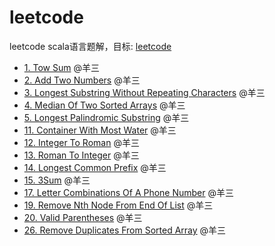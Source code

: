 # leetcode
leetcode scala语言题解，目标: [leetcode](https://leetcode.com/problemset/all/)

 - [1. Tow Sum](./src/main/scala/problem_001/TwoSum.scala) @羊三
 - [2. Add Two Numbers](./src/main/scala/problem_002/AddTwoNumbers.scala) @羊三
 - [3. Longest Substring Without Repeating Characters](./src/main/scala/problem_003/LongestSubstringWithoutRepeatingCharacters.scala) @羊三
 - [4. Median Of Two Sorted Arrays](./src/main/scala/problem_004/MedianOfTwoSortedArrays.scala) @羊三
 - [5. Longest Palindromic Substring](./src/main/scala/problem_005/LongestPalindromicSubstring.scala) @羊三
 - [11. Container With Most Water](./src/main/scala/problem_011/ContainerWithMostWater.scala) @羊三
 - [12. Integer To Roman](./src/main/scala/problem_012/IntegerToRoman.scala) @羊三
 - [13. Roman To Integer](./src/main/scala/problem_013/RomanToInteger.scala) @羊三
 - [14. Longest Common Prefix](./src/main/scala/problem_014/LongestCommonPrefix.scala) @羊三
 - [15. 3Sum](./src/main/scala/problem_015/ThreeSum.scala) @羊三
 - [17. Letter Combinations Of A Phone Number](./src/main/scala/problem_017/LetterCombinationsOfAPhoneNumber.scala) @羊三
 - [19. Remove Nth Node From End Of List](./src/main/scala/problem_019/RemoveNthNodeFromEndOfList.scala) @羊三
 - [20. Valid Parentheses](./src/main/scala/problem_020/ValidParentheses.scala) @羊三
 - [26. Remove Duplicates From Sorted Array](./src/main/scala/problem_026/RemoveDuplicatesFromSortedArray.scala) @羊三